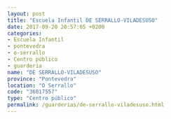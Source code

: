 ```yaml
---
layout: post
title: "Escuela Infantil DE SERRALLO-VILADESUSO"
date: 2017-09-20 20:57:05 +0200
categories:
- Escuela Infantil
- pontevedra
- o-serrallo
- Centro público
- guarderia
name: "DE SERRALLO-VILADESUSO"
province: "Pontevedra"
location: "O Serrallo"
code: "36017557"
type: "Centro público"
permalink: /guarderias/de-serrallo-viladesuso.html
---
```


